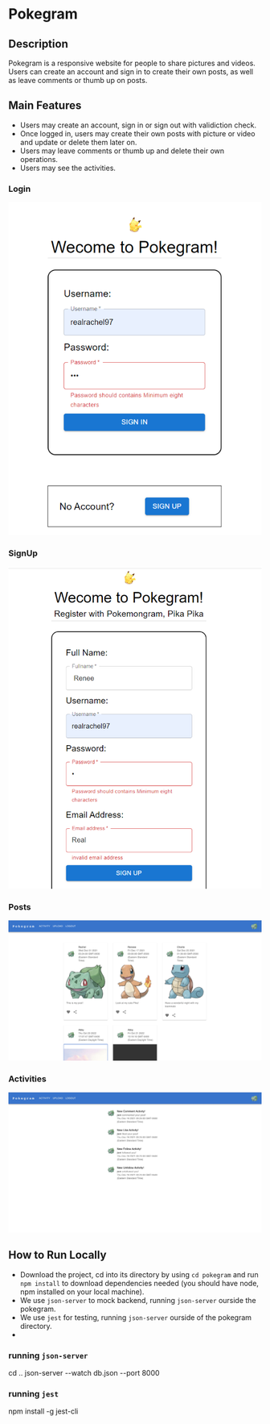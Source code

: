# Pokegram
## Description
Pokegram is a responsive website for people to share pictures and videos. Users can create an account and sign in to create their own posts, as well as leave comments or thumb up on posts. 
## Main Features
- Users may create an account, sign in or sign out with validiction check.
- Once logged in, users may create their own posts with picture or video and update or delete them later on.
- Users may leave comments or thumb up and delete their own operations.
- Users may see the activities.
### Login
![Login](Login.png)
### SignUp
![SignUp](SignUp.png)
### Posts
![post](post.png)
### Activities
![activities](activities.jpg)
## How to Run Locally

- Download the project, cd into its directory by using `cd pokegram` and run `npm install` to download dependencies needed (you should have node, npm installed on your local machine).
- We use `json-server` to mock backend, running `json-server` ourside the pokegram.
- We use `jest` for testing, running `json-server` ourside of the pokegram directory.
- 
### running `json-server`
cd ..
json-server --watch db.json --port 8000

### running `jest`
npm install -g jest-cli


